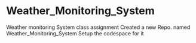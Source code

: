 # Weather_Monitoring_System
Weather monitoring System class assignment
Created a new Repo. named Weather_Monitoring_System 
Setup the codespace for it

